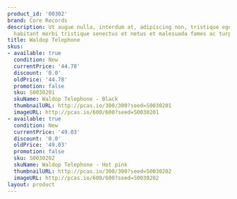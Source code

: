 ```yaml
---
product_id: '00302'
brand: Core Records
description: Ut augue nulla, interdum at, adipiscing non, tristique eget, neque. Pellentesque
  habitant morbi tristique senectus et netus et malesuada fames ac turpis egestas.
title: Waldop Telephone
skus:
- available: true
  condition: New
  currentPrice: '44.78'
  discount: '0.0'
  oldPrice: '44.78'
  promotion: false
  sku: S0030201
  skuName: Waldop Telephone - Black
  thumbnailURL: http://pcas.io/300/300?seed=S0030201
  imageURL: http://pcas.io/600/600?seed=S0030201
- available: true
  condition: New
  currentPrice: '49.03'
  discount: '0.0'
  oldPrice: '49.03'
  promotion: false
  sku: S0030202
  skuName: Waldop Telephone - Hot pink
  thumbnailURL: http://pcas.io/300/300?seed=S0030202
  imageURL: http://pcas.io/600/600?seed=S0030202
layout: product
---
```

